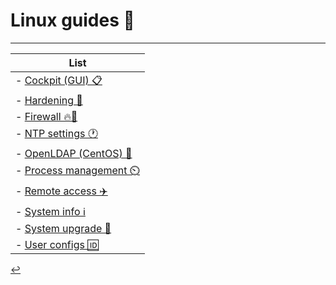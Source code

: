 # Linux guides 🐧
---

| List |
| - |
| - [Cockpit (GUI) 📋](/Linux/cockpit.html) |
| - [Hardening 🔐](/Linux/hardening.html) |
| - [Firewall 🔥🚪](/Linux/firewall.html) |
| - [NTP settings 🕐](/Linux/ntp-settings.html) |
| - [OpenLDAP (CentOS) 📂](/Linux/openLDAP.html) |
| - [Process management ⏲️](/Linux/process-management.html) |
| - [Remote access ✈️](/Linux/remote-access.html) |
| - [System info ℹ️](/Linux/system-info.html) |
| - [System upgrade 🔄](/Linux/system-upgrade.html) |
| - [User configs 🆔](/Linux/user-config.html) |

[↩️](./index.html)
